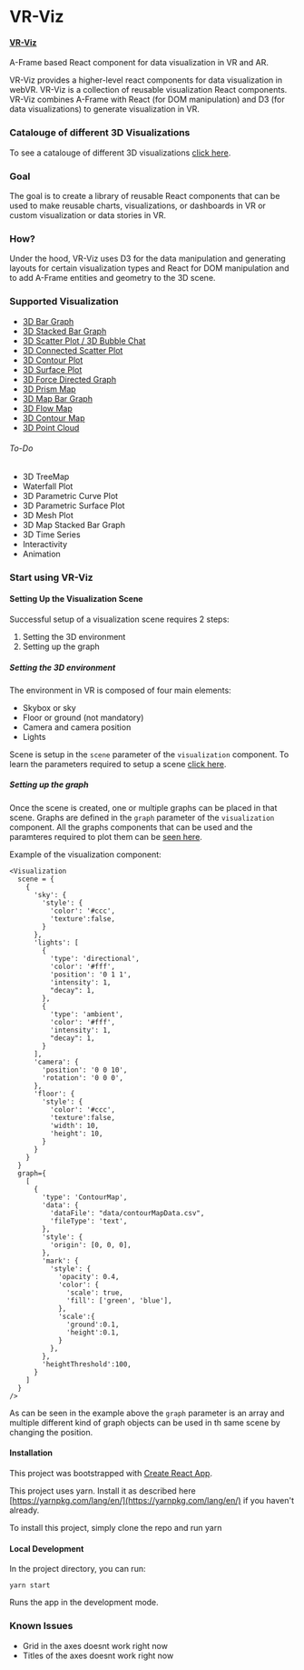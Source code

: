 # VR-Viz

#### [VR-Viz](/imgs/vr-viz.png)

A-Frame based React component for data visualization in VR and AR.

VR-Viz provides a higher-level react components for data visualization in webVR. VR-Viz is a collection of reusable visualization React components. VR-Viz combines A-Frame with React (for DOM manipulation) and D3 (for data visualizations) to generate visualization in VR. 

### Catalouge of different 3D Visualizations
To see a catalouge of different 3D visualizations [click here](https://vr-3d-viz.herokuapp.com/).

### Goal
The goal is to create a library of reusable React components that can be used to make reusable charts, visualizations, or dashboards in VR or custom visualization or data stories in VR. 

### How?
Under the hood, VR-Viz uses D3 for the data manipulation and generating layouts for certain visualization types and React for DOM manipulation and to add A-Frame entities and geometry to the 3D scene.

### Supported Visualization
* [3D Bar Graph](/ReadMe/BarGraph.md)
* [3D Stacked Bar Graph](/ReadMe/StackedBarGraph.md)
* [3D Scatter Plot / 3D Bubble Chat](/ReadMe/ScatterPlot.md)
* [3D Connected Scatter Plot](/ReadMe/ConnectedScatterPlot.md)
* [3D Contour Plot](/ReadMe/ContourPlot.md)
* [3D Surface Plot](/ReadMe/SurfacePlot.md)
* [3D Force Directed Graph](/ReadMe/ForceDirectedGraph.md)
* [3D Prism Map](/ReadMe/PrismMap.md)
* [3D Map Bar Graph](/ReadMe/MapBarChart.md)
* [3D Flow Map](/ReadMe/FlowMap.md)
* [3D Contour Map](/ReadMe/ContourMap.md)
* [3D Point Cloud](/ReadMe/PointCloud.md)

###### To-Do
* 3D TreeMap
* Waterfall Plot
* 3D Parametric Curve Plot
* 3D Parametric Surface Plot
* 3D Mesh Plot
* 3D Map Stacked Bar Graph
* 3D Time Series
* Interactivity
* Animation

### Start using VR-Viz 
#### Setting Up the Visualization Scene
Successful setup of a visualization scene requires 2 steps:
1. Setting the 3D environment
2. Setting up the graph 

##### Setting the 3D environment
The environment in VR is composed of four main elements:
* Skybox or sky
* Floor or ground (not mandatory)
* Camera and camera position
* Lights

Scene is setup in the `scene` parameter of the `visualization` component. To learn the parameters required to setup a scene [click here](/ReadMe/Scene.md).

##### Setting up the graph 
Once the scene is created, one or multiple graphs can be placed in that scene. Graphs are defined in the `graph` parameter of the `visualization` component. All the graphs components that can be used and the paramteres required to plot them can be [seen here](/ReadMe).

Example of the visualization component:
```
<Visualization
  scene = {
    {
      'sky': {
        'style': {
          'color': '#ccc',
          'texture':false,
        }
      },
      'lights': [
        {
          'type': 'directional',
          'color': '#fff',
          'position': '0 1 1',
          'intensity': 1,
          "decay": 1,
        },
        {
          'type': 'ambient',
          'color': '#fff',
          'intensity': 1,
          "decay": 1,
        }
      ],
      'camera': {
        'position': '0 0 10',
        'rotation': '0 0 0',
      },
      'floor': {
        'style': {
          'color': '#ccc',
          'texture':false,
          'width': 10,
          'height': 10,
        }
      }
    }
  }
  graph={
    [
      {
        'type': 'ContourMap',
        'data': {
          'dataFile': "data/contourMapData.csv",
          'fileType': 'text',
        },
        'style': {
          'origin': [0, 0, 0],
        },
        'mark': {
          'style': {
            'opacity': 0.4,
            'color': {
              'scale': true,
              'fill': ['green', 'blue'],
            },
            'scale':{
              'ground':0.1,
              'height':0.1,
            }
          },
        },
        'heightThreshold':100,
      }
    ]
  }
/>
```

As can be seen in the example above the `graph` parameter is an array and multiple different kind of graph objects can be used in th same scene by changing the position.

#### Installation

This project was bootstrapped with [Create React App](https://github.com/facebookincubator/create-react-app).

This project uses yarn. Install it as described here [https://yarnpkg.com/lang/en/](https://yarnpkg.com/lang/en/) if you haven't already.

To install this project, simply clone the repo and run yarn

#### Local Development
In the project directory, you can run:
```
yarn start
```
Runs the app in the development mode.

### Known Issues
* Grid in the axes doesnt work right now
* Titles of the axes doesnt work right now
